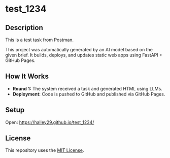 # test_1234

## Description
This is a test task from Postman.

This project was automatically generated by an AI model based on the given brief.
It builds, deploys, and updates static web apps using FastAPI + GitHub Pages.

## How It Works
- **Round 1:** The system received a task and generated HTML using LLMs.
- **Deployment:** Code is pushed to GitHub and published via GitHub Pages.

## Setup
Open: https://halley29.github.io/test_1234/

## License
This repository uses the [MIT License](LICENSE).
